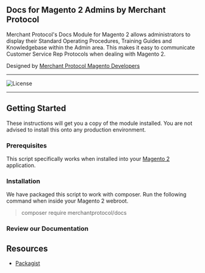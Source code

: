 Docs for Magento 2 Admins by Merchant Protocol
--
Merchant Protocol's Docs Module for Magento 2 allows administrators to display their Standard Operating Procedures, Training Guides and Knowledgebase within the Admin area. This makes it easy to communicate Customer Service Rep Protocols when dealing with Magento 2.

Designed by <a title='Magento Developers' href='https://merchantprotocol.com/'>Merchant Protocol Magento Developers</a>

* * *
![License](http://img.shields.io/:license-mit-blue.svg?style=flat-square)
* * *

## Getting Started

These instructions will get you a copy of the module installed. You are not advised to install this onto any production environment.

### Prerequisites

This script specifically works when installed into your [Magento 2](https://magento.com) application.

### Installation

We have packaged this script to work with composer. Run the following command when inside your Magento 2 webroot.

> composer require merchantprotocol/docs

### Review our Documentation




Resources
--
* [Packagist](https://packagist.org/packages/merchantprotocol/docs)